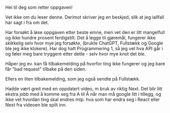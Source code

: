 Hei til deg som retter oppgaven! 

Vet ikke om du leser denne. Derimot skriver jeg en beskjed, slik at jeg iallfall har sagt i fra om det. 

Har forsøkt å løse oppgaven etter beste emne, men vet den er litt mangelfull og ikke hundre prosent ferdigstilt. Det å legge til gjøremål, fungerer ikke skikkelig selv hvor mye jeg forsøkte, (brukte ChatGPT, Fullstækk og Google ble jeg ikke klokere). Har dog hatt Programmering 1, så jeg vet hva API går i og føler meg bare tryggere etter dette - selv hvor mye knot det ble.

Håper jeg ev. kan få tilbakemelding på hvorfor ting ikke fungerer og jeg bare får "bad request" tilbake på den siden. 

Ellers en liten tilbakemelding, som jeg også sendte på Fullstækk. 

Hadde vært greit med en oppdatert video, m bruk av riktig Next. Det blir litt ekstra jobb med å komme seg fra A til Å når man må google litt i tillegg, og ikke vet hvordan ting skal endres mtp. hva som har endra seg i React eller Next fra videoen ble spilt inn. 
